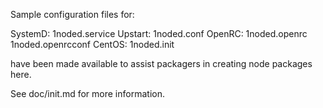 Sample configuration files for:

SystemD: 1noded.service
Upstart: 1noded.conf
OpenRC:  1noded.openrc
         1noded.openrcconf
CentOS:  1noded.init

have been made available to assist packagers in creating node packages here.

See doc/init.md for more information.
